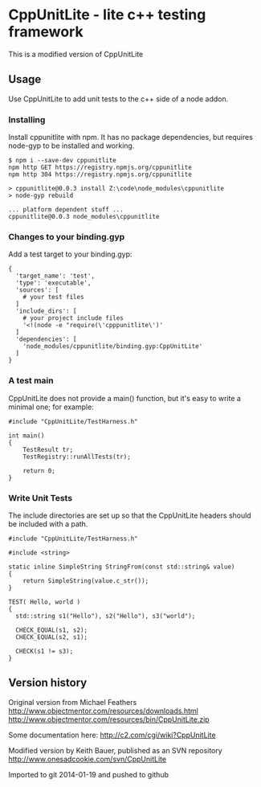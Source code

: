 # CppUnitLite - lite c++ testing framework

This is a modified version of CppUnitLite

## Usage

Use CppUnitLite to add unit tests to the c++ side of a node addon.

### Installing

Install cppunitlite with npm.  It has no package dependencies, but
requires node-gyp to be installed and working.

    $ npm i --save-dev cppunitlite
    npm http GET https://registry.npmjs.org/cppunitlite
    npm http 304 https://registry.npmjs.org/cppunitlite

    > cppunitlite@0.0.3 install Z:\code\node_modules\cppunitlite
    > node-gyp rebuild

    ... platform dependent stuff ...
    cppunitlite@0.0.3 node_modules\cppunitlite

### Changes to your binding.gyp

Add a test target to your binding.gyp:

    {
      'target_name': 'test',
      'type': 'executable',
      'sources': [
        # your test files
      ]
      'include_dirs': [
        # your project include files
        '<!(node -e "require(\'cpppunitlite\')'
      ]
      'dependencies': [
        'node_modules/cppunitlite/binding.gyp:CppUnitLite'
      ]
    }

### A test main

CppUnitLite does not provide a main() function, but it's easy to write
a minimal one; for example:

    #include "CppUnitLite/TestHarness.h"

    int main()
    {
        TestResult tr;
        TestRegistry::runAllTests(tr);

        return 0;
    }

### Write Unit Tests

The include directories are set up so that the CppUnitLite headers
should be included with a path.

    #include "CppUnitLite/TestHarness.h"

    #include <string>

    static inline SimpleString StringFrom(const std::string& value)
    {
    	return SimpleString(value.c_str());
    }

    TEST( Hello, world )
    {
      std::string s1("Hello"), s2("Hello"), s3("world");

      CHECK_EQUAL(s1, s2);
      CHECK_EQUAL(s2, s1);

      CHECK(s1 != s3);
    }

## Version history

Original version from Michael Feathers
http://www.objectmentor.com/resources/downloads.html
http://www.objectmentor.com/resources/bin/CppUnitLite.zip

Some documentation here:
http://c2.com/cgi/wiki?CppUnitLite

Modified version by Keith Bauer, published as an SVN repository
http://www.onesadcookie.com/svn/CppUnitLite

Imported to git 2014-01-19 and pushed to github
